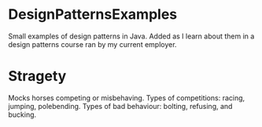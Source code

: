 # DesignPatternsExamples
Small examples of design patterns in Java. Added as I learn about them in a design patterns course ran by my current employer.

# Stragety
Mocks horses competing or misbehaving. 
  Types of competitions: racing, jumping, polebending. 
  Types of bad behaviour: bolting, refusing, and bucking. 

